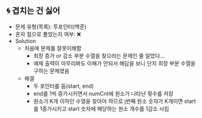 ## 🌀 겹치는 건 싫어

- 문제 유형(목록): 투포인터(백준)
- 혼자 힘으로 풀었는지 여부: ❌
- Solution
  - 처음에 문제를 잘못이해함
    - 최장 증가 or 감소 부분 수열을 찾으라는 문제인 줄 알았다...
    - 예제 출력이 아무리봐도 이해가 안되서 해답을 보니 단지 최장 부분 수열을 구하는 문제였음
  - 해결
    - 두 포인터를 둠(start, end)
    - end를 1씩 증가시키면서 numCnt에 원소가 나타난 횟수를 저장
    - 원소가 K개 이하인 수열을 찾아야 하므로 j번째 원소 숫자가 K개이면 start를 1증가시키고 start 숫자에 해당하는 원소 개수를 1감소 시킴
